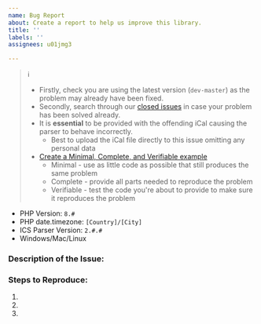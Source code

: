 ```yaml
---
name: Bug Report
about: Create a report to help us improve this library.
title: ''
labels: ''
assignees: u01jmg3

---
```


> :information_source:
> - Firstly, check you are using the latest version (`dev-master`) as the problem may already have been fixed.
> - Secondly, search through our [closed issues](../issues?q=is%3Aissue+is%3Aclosed+) in case your problem has been solved already.
> - It is **essential** to be provided with the offending iCal causing the parser to behave incorrectly.
>   - Best to upload the iCal file directly to this issue omitting any personal data
> - [Create a Minimal, Complete, and Verifiable example](https://stackoverflow.com/help/mcve)
>   - Minimal - use as little code as possible that still produces the same problem
>   - Complete - provide all parts needed to reproduce the problem
>   - Verifiable - test the code you're about to provide to make sure it reproduces the problem

- PHP Version: `8.#`
- PHP date.timezone: `[Country]/[City]`
- ICS Parser Version: `2.#.#`
- Windows/Mac/Linux

### Description of the Issue:


### Steps to Reproduce:

1. 
1. 
1. 
